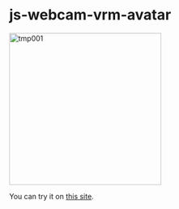 # js-webcam-vrm-avatar

<img width="300" alt="tmp001" src="https://user-images.githubusercontent.com/83494645/137848433-f18ec51c-bc78-4c9b-bc4b-eb1c29bf69dd.gif">



You can try it on <a href="https://social-exp.site/js-webcam-vrm-avatar/">this site</a>.

